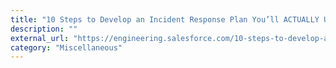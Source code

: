 ```yaml
---
title: "10 Steps to Develop an Incident Response Plan You’ll ACTUALLY Use"
description: ""
external_url: "https://engineering.salesforce.com/10-steps-to-develop-an-incident-response-plan-youll-actually-use-6cc49d9bf94c"
category: "Miscellaneous"
---
```

